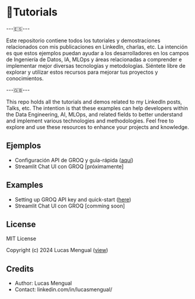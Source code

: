 # 📓Tutorials

---🇪🇸---

Este repositorio contiene todos los tutoriales y demostraciones relacionados con mis publicaciones en LinkedIn, charlas, etc. La intención es que estos ejemplos puedan ayudar a los desarrolladores en los campos de Ingeniería de Datos, IA, MLOps y áreas relacionadas a comprender e implementar mejor diversas tecnologías y metodologías. Siéntete libre de explorar y utilizar estos recursos para mejorar tus proyectos y conocimientos.

---🇬🇧---

This repo holds all the tutorials and demos related to my LinkedIn posts, Talks, etc. The intention is that these examples can help developers within the Data Engineering, AI, MLOps, and related fields to better understand and implement various technologies and methodologies. Feel free to explore and use these resources to enhance your projects and knowledge.

## Ejemplos

- Configuración API de GROQ y guía-rápida ([aquí](https://github.com/lucasmengual92/tutorials/blob/main/tutorials/setting_up_groq_api_key/configuracion_groq_api_key_y_guia_rapida.ipynb))
- Streamlit Chat UI con GROQ [próximamente]

## Examples

- Setting up GROQ API key and quick-start ([here](https://github.com/lucasmengual92/tutorials/blob/main/tutorials/setting_up_groq_api_key/setting_up_groq_api_key_and_quick_start.ipynb))
- Streamlit Chat UI con GROQ [comming soon]

## License

MIT License

Copyright (c) 2024 Lucas Mengual ([view](LICENSE))

## Credits

- Author: Lucas Mengual
- Contact: linkedin.com/in/lucasmengual/
